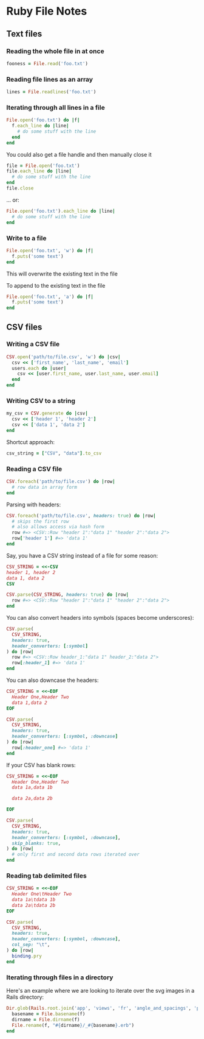 # Ruby File Notes

## Text files

### Reading the whole file in at once

```ruby
fooness = File.read('foo.txt')
```

### Reading file lines as an array

```ruby
lines = File.readlines('foo.txt')
```

### Iterating through all lines in a file

```ruby
File.open('foo.txt') do |f|
  f.each_line do |line|
    # do some stuff with the line
  end
end
```

You could also get a file handle and then manually close it

```ruby
file = File.open('foo.txt')
file.each_line do |line|
  # do some stuff with the line
end
file.close
```

... or:

```ruby
File.open('foo.txt').each_line do |line|
  # do some stuff with the line
end
```

### Write to a file

```ruby
File.open('foo.txt', 'w') do |f|
  f.puts('some text')
end
```

This will overwrite the existing text in the file

To append to the existing text in the file

```ruby
File.open('foo.txt', 'a') do |f|
  f.puts('some text')
end
```

## CSV files

### Writing a CSV file

```ruby
CSV.open('path/to/file.csv', 'w') do |csv|
  csv << ['first_name', 'last_name', 'email']
  users.each do |user|
    csv << [user.first_name, user.last_name, user.email]
  end
end
```

### Writing CSV to a string

```ruby
my_csv = CSV.generate do |csv|
  csv << ['header 1', 'header 2']
  csv << ['data 1', 'data 2']
end
```

Shortcut approach:

```ruby
csv_string = ["CSV", "data"].to_csv
```

### Reading a CSV file

```ruby
CSV.foreach('path/to/file.csv') do |row|
  # row data in array form
end
```

Parsing with headers:

```ruby
CSV.foreach('path/to/file.csv', headers: true) do |row|
  # skips the first row
  # also allows access via hash form
  row #=> <CSV::Row "header 1":"data 1" "header 2":"data 2">
  row['header 1'] #=> 'data 1'
end
```

Say, you have a CSV string instead of a file for some reason:

```ruby
CSV_STRING = <<-CSV
header 1, header 2
data 1, data 2
CSV

CSV.parse(CSV_STRING, headers: true) do |row|
  row #=> <CSV::Row "header 1":"data 1" "header 2":"data 2">
end
```

You can also convert headers into symbols (spaces become underscores):

```ruby
CSV.parse(
  CSV_STRING,
  headers: true,
  header_converters: [:symbol]
) do |row|
  row #=> <CSV::Row header_1:"data 1" header_2:"data 2">
  row[:header_1] #=> 'data 1'
end
```

You can also downcase the headers:

```ruby
CSV_STRING = <<~EOF
  Header One,Header Two
  data 1,data 2
EOF

CSV.parse(
  CSV_STRING,
  headers: true,
  header_converters: [:symbol, :downcase]
) do |row|
  row[:header_one] #=> 'data 1'
end
```

If your CSV has blank rows:

```ruby
CSV_STRING = <<~EOF
  Header One,Header Two
  data 1a,data 1b

  data 2a,data 2b

EOF

CSV.parse(
  CSV_STRING,
  headers: true,
  header_converters: [:symbol, :downcase],
  skip_blanks: true,
) do |row|
  # only first and second data rows iterated over
end
```

### Reading tab delimited files

```ruby
CSV_STRING = <<~EOF
  Header One\tHeader Two
  data 1a\tdata 1b
  data 2a\tdata 2b
EOF

CSV.parse(
  CSV_STRING,
  headers: true,
  header_converters: [:symbol, :downcase],
  col_sep: "\t",
) do |row|
  binding.pry
end
```

### Iterating through files in a directory

Here's an example where we are looking to iterate over the svg images in a Rails directory:

```ruby
Dir.glob(Rails.root.join('app', 'views', 'fr', 'angle_and_spacings', 'panels', '*.svg')).each do |f|
  basename = File.basename(f)
  dirname = File.dirname(f)
  File.rename(f, "#{dirname}/_#{basename}.erb")
end
```
